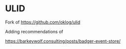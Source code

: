 # ULID 

Fork of https://github.com/oklog/ulid 

Adding recommendations of 

https://barkeywolf.consulting/posts/badger-event-store/
